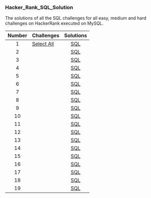 ### Hacker_Rank_SQL_Solution
The solutions of all the SQL challenges for all easy, medium and hard challenges on HackerRank executed on MySQL.

| Number | Challenges | Solutions |
|:------:|------------|:---------:|
|1|[Select All](https://www.hackerrank.com/challenges/select-all-sql/problem?isFullScreen=true)|[SQL](https://github.com/iammahendragit/Hacker_Rank_SQL_Solution/blob/main/Select-All.sql)
|2|[]()|[SQL]()|
|3|[]()|[SQL]()|
|4|[]()|[SQL]()|
|5|[]()|[SQL]()|
|6|[]()|[SQL]()|
|7|[]()|[SQL]()|
|8|[]()|[SQL]()|
|9|[]()|[SQL]()|
|10|[]()|[SQL]()|
|11|[]()|[SQL]()|
|12|[]()|[SQL]()|
|13|[]()|[SQL]()|
|14|[]()|[SQL]()|
|15|[]()|[SQL]()|
|16|[]()|[SQL]()|
|17|[]()|[SQL]()|
|18|[]()|[SQL]()|
|19|[]()|[SQL]()|

